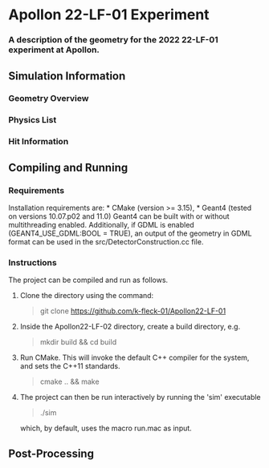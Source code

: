 # Apollon 22-LF-01 Experiment
### A description of the geometry for the 2022 22-LF-01 experiment at Apollon.

## Simulation Information
### Geometry Overview
### Physics List
### Hit Information

## Compiling and Running
### Requirements
Installation requirements are:
    * CMake (version >= 3.15),
    * Geant4 (tested on versions 10.07.p02 and 11.0)
Geant4 can be built with or without multithreading enabled. Additionally, if GDML is enabled (GEANT4_USE_GDML:BOOL = TRUE), an output of the geometry in GDML format can be used in the src/DetectorConstruction.cc file.

### Instructions
The project can be compiled and run as follows.
1. Clone the directory using the command:
    > git clone https://github.com/k-fleck-01/Apollon22-LF-01

2. Inside the Apollon22-LF-02 directory, create a build directory, e.g.
   > mkdir build && cd build

3. Run CMake. This will invoke the default C++ compiler for the system, and sets the C++11 standards.
   > cmake .. && make

4. The project can then be run interactively by running the 'sim' executable
   > ./sim
   
    which, by default, uses the macro run.mac as input. 

## Post-Processing